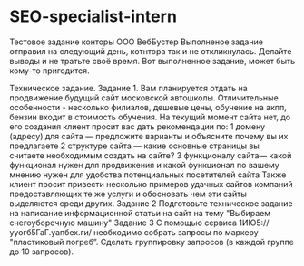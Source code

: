 # SEO-specialist-intern
Тестовое задание конторы ООО ВебБустер
Выполненое задание отправил на следующий день, котнтора так и не откликнулась. Делайте выводы и не тратьте своё время. 
Вот выполненное задание, может быть кому-то пригодится.

Техническое задание.
Задание 1.
Вам планируется отдать на продвижение будущий сайт московской автошколы.
Отличительные особенности - несколько филиалов, дешевые цены, обучение на акпп, бензин входит в стоимость обучения.
На текущий момент сайта нет, до его создания клиент просит вас дать рекомендации по:
    1 домену (адресу) для сайта — предложите варианты и объясните почему вы их предлагаете
    2 структуре сайта — какие основные страницы вы считаете необходимым создать на сайте?
    3 функционалу сайта— какой функционал нужен для продвижения и какой функционал по вашему мнению нужен для удобства потенциальных посетителей сайта
Также клиент просит привести несколько примеров удачных сайтов компаний предоставляющих те же услуги и обосновать чем эти сайты выделяются среди других.
Задание 2
Подготовьте техническое задание на написание информационной статьи на сайт на тему "Выбираем снегоуборочную машину"
Задание 3
С помощью сервиса 1ИЮ5://ууогб5ГаГ.уапбех.ги/ необходимо собрать запросы по маркеру "пластиковый погреб”. Сделать группировку запросов (в каждой группе до 10 запросов).
